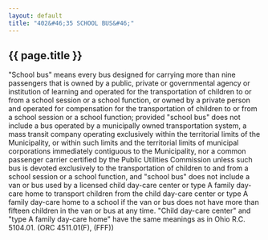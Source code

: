 ```yaml
---
layout: default 
title: "402&#46;35 SCHOOL BUS&#46;"
---
```


{{ page.title }}
----------------

"School bus" means every bus designed for carrying more than nine
passengers that is owned by a public, private or governmental agency or
institution of learning and operated for the transportation of children
to or from a school session or a school function, or owned by a private
person and operated for compensation for the transportation of children
to or from a school session or a school function; provided "school bus"
does not include a bus operated by a municipally owned transportation
system, a mass transit company operating exclusively within the
territorial limits of the Municipality, or within such limits and the
territorial limits of municipal corporations immediately contiguous to
the Municipality, nor a common passenger carrier certified by the Public
Utilities Commission unless such bus is devoted exclusively to the
transportation of children to and from a school session or a school
function, and "school bus" does not include a van or bus used by a
licensed child day-care center or type A family day-care home to
transport children from the child day-care center or type A family
day-care home to a school if the van or bus does not have more than
fifteen children in the van or bus at any time. "Child day-care center"
and "type A family day-care home" have the same meanings as in Ohio R.C.
5104.01. (ORC 4511.01(F), (FFF))
